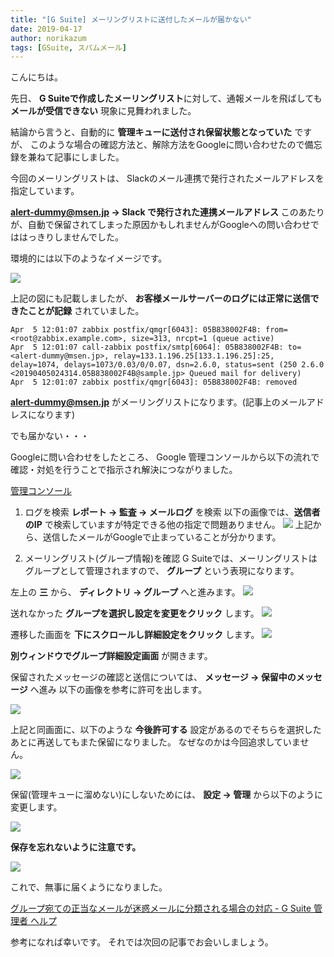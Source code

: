 ```yaml
---
title: "[G Suite] メーリングリストに送付したメールが届かない"
date: 2019-04-17
author: norikazum
tags: [GSuite, スパムメール]
---
```


こんにちは。

先日、 **G Suiteで作成したメーリングリスト**に対して、通報メールを飛ばしても **メールが受信できない** 現象に見舞われました。

結論から言うと、自動的に **管理キューに送付され保留状態となっていた** ですが、
このような場合の確認方法と、解除方法をGoogleに問い合わせたので備忘録を兼ねて記事にしました。

今回のメーリングリストは、 Slackのメール連携で発行されたメールアドレスを指定しています。

**alert-dummy@msen.jp -> Slack で発行された連携メールアドレス**
このあたりが、自動で保留されてしまった原因かもしれませんがGoogleへの問い合わせでははっきりしませんでした。

環境的には以下のようなイメージです。

![](images/cannot-receive-email-sent-to-mailing-list-in-g-suite-1.png)

上記の図にも記載しましたが、 **お客様メールサーバーのログには正常に送信できたことが記録** されていました。
```
Apr  5 12:01:07 zabbix postfix/qmgr[6043]: 05B838002F4B: from=<root@zabbix.example.com>, size=313, nrcpt=1 (queue active)
Apr  5 12:01:07 call-zabbix postfix/smtp[6064]: 05B838002F4B: to=<alert-dummy@msen.jp>, relay=133.1.196.25[133.1.196.25]:25, delay=1074, delays=1073/0.03/0/0.07, dsn=2.6.0, status=sent (250 2.6.0  <20190405024314.05B838002F4B@sample.jp> Queued mail for delivery)
Apr  5 12:01:07 zabbix postfix/qmgr[6043]: 05B838002F4B: removed
```
**alert-dummy@msen.jp** がメーリングリストになります。(記事上のメールアドレスになります)

でも届かない・・・

Googleに問い合わせをしたところ、 Google 管理コンソールから以下の流れで確認・対処を行うことで指示され解決につながりました。

[管理コンソール](https://admin.google.com/)

1. ログを検索
**レポート → 監査 → メールログ** を検索
以下の画像では、**送信者のIP** で検索していますが特定できる他の指定で問題ありません。
![](images/cannot-receive-email-sent-to-mailing-list-in-g-suite-2.png)
上記から、送信したメールがGoogleで止まっていることが分かります。

2. メーリングリスト(グループ情報)を確認
G Suiteでは、メーリングリストはグループとして管理されますので、 **グループ** という表現になります。

左上の **三** から、 **ディレクトリ → グループ** へと進みます。
![](images/cannot-receive-email-sent-to-mailing-list-in-g-suite-3.png)

送れなかった **グループを選択し設定を変更をクリック** します。
![](images/cannot-receive-email-sent-to-mailing-list-in-g-suite-4.png)

遷移した画面を **下にスクロールし詳細設定をクリック** します。
![](images/cannot-receive-email-sent-to-mailing-list-in-g-suite-5.png)

**別ウィンドウでグループ詳細設定画面** が開きます。

保留されたメッセージの確認と送信については、 **メッセージ → 保留中のメッセージ** へ進み 以下の画像を参考に許可を出します。

![](images/cannot-receive-email-sent-to-mailing-list-in-g-suite-6.png)

上記と同画面に、以下のような **今後許可する** 設定があるのでそちらを選択したあとに再送してもまた保留になりました。
なぜなのかは今回追求していません。

![](images/cannot-receive-email-sent-to-mailing-list-in-g-suite-7.png)

保留(管理キューに溜めない)にしないためには、 **設定 → 管理** から以下のように変更します。

![](images/cannot-receive-email-sent-to-mailing-list-in-g-suite-8.png)

**保存を忘れないように注意です。**

![](images/cannot-receive-email-sent-to-mailing-list-in-g-suite-9.png)

これで、無事に届くようになりました。

[グループ宛ての正当なメールが迷惑メールに分類される場合の対応 - G Suite 管理者 ヘルプ](https://support.google.com/a/answer/2567001?hl=ja)

参考になれば幸いです。
それでは次回の記事でお会いしましょう。

